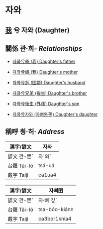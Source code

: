 # 자와
## [我](member1.md) 兮 자와 (Daughter)

## 關係 관·희- _Relationships_

- [자와兮爸 (我) Daughter's father](member1.md)

- [자와兮媽 (我) Daughter's mother](member1.md)

- [자와兮尪 (囝婿) Daughter's husband](member68.md)

- [자와兮兄弟 (後生) Daughter's brother](member19.md)

- [자와兮後生 (外孫) Daughter's son](member55.md)

- [자와兮자와 (자뻐外孫) Daughter's daughter](member56.md)



## 稱呼 칑·허· _Address_

漢字/諺文 | 자와
--- | ---
諺文 깐-뿐ˆ | 자ˊ와ˊ
台羅 Tâi-lô | tsá-uá
戴字 Taiji | ca1ua4


漢字/諺文 | 자뻐囝
--- | ---
諺文 깐-뿐ˆ | 자·뻐ˊ갸ᇫˊ
台羅 Tâi-lô | tsa-bóo-kiánn
戴字 Taiji | ca3bor1knia4


